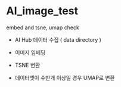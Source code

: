 # AI_image_test
embed and tsne, umap check

- AI Hub 데이터 수집 ( data directory )

- 이미지 임베딩
- TSNE 변환
- 데이터셋이 수만개 이상일 경우 UMAP로 변환
